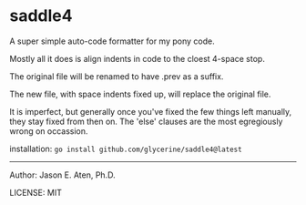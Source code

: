 saddle4
========

A super simple auto-code formatter for my pony code.

Mostly all it does is align indents in code to the cloest 4-space stop.

The original file will be renamed to have .prev as a suffix.

The new file, with space indents fixed up, will replace the original file.

It is imperfect, but generally once you've fixed the few
things left manually, they stay fixed from then on. The 'else'
clauses are the most egregiously wrong on occassion.

installation: `go install github.com/glycerine/saddle4@latest`

---
Author: Jason E. Aten, Ph.D.

LICENSE: MIT
